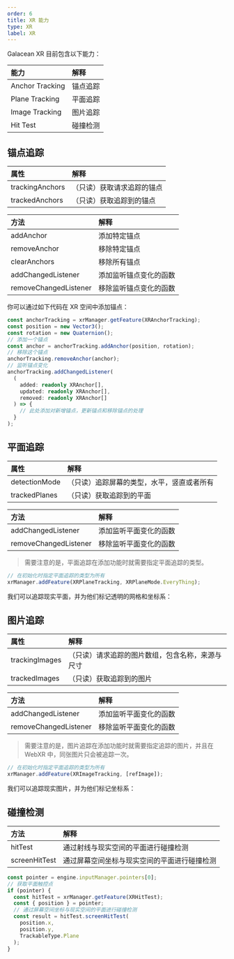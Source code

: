 ```yaml
---
order: 6
title: XR 能力
type: XR
label: XR
---
```


Galacean XR 目前包含以下能力：

| 能力            | 解释     |
| :-------------- | :------- |
| Anchor Tracking | 锚点追踪 |
| Plane Tracking  | 平面追踪 |
| Image Tracking  | 图片追踪 |
| Hit Test        | 碰撞检测 |

## 锚点追踪

| 属性            | 解释                       |
| :-------------- | :------------------------- |
| trackingAnchors | （只读）获取请求追踪的锚点 |
| trackedAnchors  | （只读）获取追踪到的锚点   |

| 方法                  | 解释                   |
| :-------------------- | :--------------------- |
| addAnchor             | 添加特定锚点           |
| removeAnchor          | 移除特定锚点           |
| clearAnchors          | 移除所有锚点           |
| addChangedListener    | 添加监听锚点变化的函数 |
| removeChangedListener | 移除监听锚点变化的函数 |

你可以通过如下代码在 XR 空间中添加锚点：

```typescript
const anchorTracking = xrManager.getFeature(XRAnchorTracking);
const position = new Vector3();
const rotation = new Quaternion();
// 添加一个锚点
const anchor = anchorTracking.addAnchor(position, rotation);
// 移除这个锚点
anchorTracking.removeAnchor(anchor);
// 监听锚点变化
anchorTracking.addChangedListener(
  (
    added: readonly XRAnchor[],
    updated: readonly XRAnchor[],
    removed: readonly XRAnchor[]
  ) => {
    // 此处添加对新增锚点，更新锚点和移除锚点的处理
  }
);
```

## 平面追踪

| 属性          | 解释                                       |
| :------------ | :----------------------------------------- |
| detectionMode | （只读）追踪屏幕的类型，水平，竖直或者所有 |
| trackedPlanes | （只读）获取追踪到的平面                   |

| 方法                  | 解释                   |
| :-------------------- | :--------------------- |
| addChangedListener    | 添加监听平面变化的函数 |
| removeChangedListener | 移除监听平面变化的函数 |

> 需要注意的是，平面追踪在添加功能时就需要指定平面追踪的类型。

```typescript
// 在初始化时指定平面追踪的类型为所有
xrManager.addFeature(XRPlaneTracking, XRPlaneMode.EveryThing);
```

我们可以追踪现实平面，并为他们标记透明的网格和坐标系：

<playground src="xr-ar-planeTracking.ts"></playground>

## 图片追踪

| 属性           | 解释                                             |
| :------------- | :----------------------------------------------- |
| trackingImages | （只读）请求追踪的图片数组，包含名称，来源与尺寸 |
| trackedImages  | （只读）获取追踪到的图片                         |

| 方法                  | 解释                   |
| :-------------------- | :--------------------- |
| addChangedListener    | 添加监听平面变化的函数 |
| removeChangedListener | 移除监听平面变化的函数 |

> 需要注意的是，图片追踪在添加功能时就需要指定追踪的图片，并且在 WebXR 中，同张图片只会被追踪一次。

```typescript
// 在初始化时指定平面追踪的类型为所有
xrManager.addFeature(XRImageTracking, [refImage]);
```

我们可以追踪现实图片，并为他们标记坐标系：

<playground src="xr-ar-planeTracking.ts"></playground>

## 碰撞检测

| 方法          | 解释                                         |
| :------------ | :------------------------------------------- |
| hitTest       | 通过射线与现实空间的平面进行碰撞检测         |
| screenHitTest | 通过屏幕空间坐标与现实空间的平面进行碰撞检测 |

```typescript
const pointer = engine.inputManager.pointers[0];
// 获取平面触控点
if (pointer) {
  const hitTest = xrManager.getFeature(XRHitTest);
  const { position } = pointer;
  // 通过屏幕空间坐标与现实空间的平面进行碰撞检测
  const result = hitTest.screenHitTest(
    position.x,
    position.y,
    TrackableType.Plane
  );
}
```
